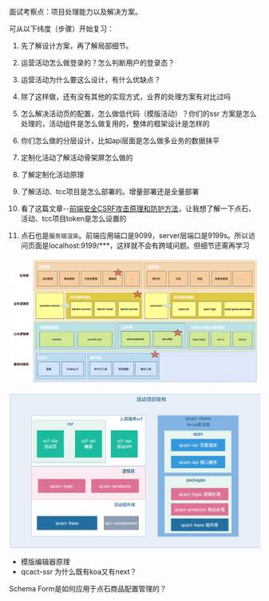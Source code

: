面试考察点：项目处理能力以及解决方案。

可从以下纬度（步骤）开始复习：
1. 先了解设计方案，再了解局部细节。

2. 运营活动怎么做登录的？怎么判断用户的登录态？

2. 运营活动为什么要这么设计，有什么优缺点？

3. 除了这样做，还有没有其他的实现方式，业界的处理方案有对比过吗

4. 怎么解决活动页的配置，怎么做低代码（模版活动）？你们的ssr 方案是怎么处理的，活动组件是怎么做复用的，整体的框架设计是怎样的

5. 你们怎么做的分层设计，比如api层面是怎么做多业务的数据抹平

6. 定制化活动了解活动骨架屏怎么做的

7. 了解定制化活动原理

8. 了解活动、tcc项目是怎么部署的。增量部署还是全量部署

9. 看了这篇文章--[前端安全CSRF攻击原理和防护方法](https://km.woa.com/group/502/articles/show/512126?kmref=read_categories_141246)，让我想了解一下点石、活动、tcc项目token是怎么设置的

10. 点石也是`服务端渲染`。前端应用端口是9099，server层端口是9199s。所以访问页面是localhost:9199/***，这样就不会有跨域问题。但细节还需再学习

![img](./picture/Frames.png)

![img](./picture/Frames2.png)


* 模版编辑器原理
* qcact-ssr 为什么既有koa又有next？

Schema Form是如何应用于点石商品配置管理的？